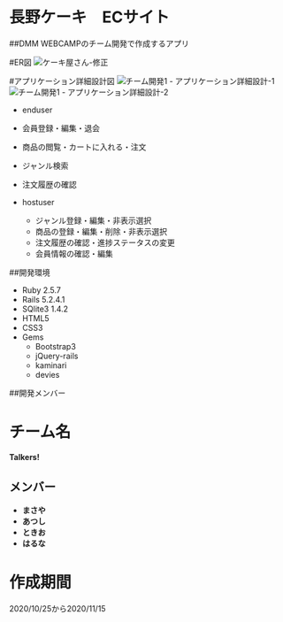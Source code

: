 # 長野ケーキ　ECサイト

##DMM WEBCAMPのチーム開発で作成するアプリ



#ER図
![ケーキ屋さん-修正](https://user-images.githubusercontent.com/71374040/99138765-55a7f880-2676-11eb-9300-5db8a401313e.png)

 #アプリケーション詳細設計図
 ![チーム開発1 - アプリケーション詳細設計-1](https://user-images.githubusercontent.com/71374040/99138583-f990a480-2674-11eb-8e75-9a1683c3e889.png)
![チーム開発1 - アプリケーション詳細設計-2](https://user-images.githubusercontent.com/71374040/99138586-fbf2fe80-2674-11eb-98dc-810235cfe2af.png)

 - enduser
  - 会員登録・編集・退会
  - 商品の閲覧・カートに入れる・注文
  - ジャンル検索
  - 注文履歴の確認

- hostuser
  - ジャンル登録・編集・非表示選択
  - 商品の登録・編集・削除・非表示選択
  - 注文履歴の確認・進捗ステータスの変更
  - 会員情報の確認・編集

 ##開発環境
 - Ruby 2.5.7
- Rails 5.2.4.1
- SQlite3 1.4.2
- HTML5
- CSS3
- Gems
  - Bootstrap3
  - jQuery-rails
  - kaminari
  - devies

##開発メンバー
  # チーム名
  **Talkers!**

  ## メンバー
  * **まさや**
  * **あつし**
  * **ときお**
  * **はるな**

# 作成期間
  2020/10/25から2020/11/15